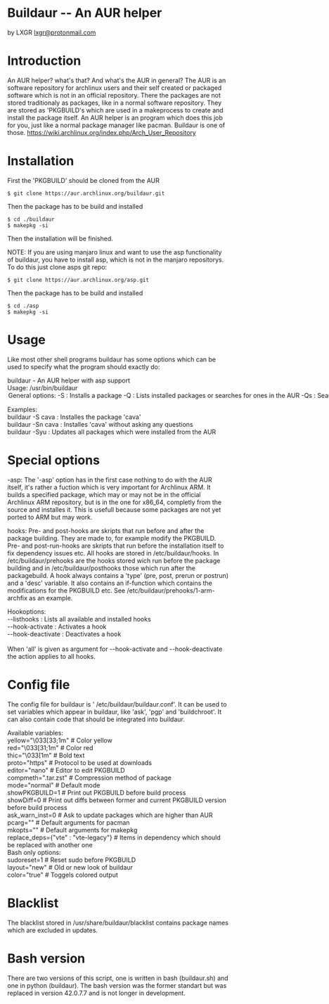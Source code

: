 # Buildaur -- An AUR helper
by LXGR <lxgr@protonmail.com>

# Introduction

An AUR helper? what's that? And what's the AUR in general?
The AUR is an software repository for archlinux users and their self created or packaged software which is not in an official repository. There the packages are not stored traditionaly as packages, like in a normal software repository. They are stored as 'PKGBUILD's which are used in a makeprocess to create and install the package itself.
An AUR helper is an program which does this job for you, just like a normal package manager like pacman.
Buildaur is one of those.
https://wiki.archlinux.org/index.php/Arch_User_Repository

# Installation

First the 'PKGBUILD' should be cloned from the AUR
```shell
$ git clone https://aur.archlinux.org/buildaur.git
```
Then the package has to be build and installed
```shell
$ cd ./buildaur
$ makepkg -si
```
Then the installation will be finished.

NOTE: If you are using manjaro linux and want to use the asp functionality of buildaur, you have to install asp, which is not in the manjaro repositorys.
To do this just clone asps git repo:
```shell
$ git clone https://aur.archlinux.org/asp.git
```
Then the package has to be build and installed
```shell
$ cd ./asp
$ makepkg -si
```
# Usage

Like most other shell programs buildaur has some options which can be used to specify what the program should exactly do:

buildaur - An AUR helper with asp support<br>
Usage: /usr/bin/buildaur <option> <string><br>
   General options:<br>
      -S                : Installs a package<br>
      -Q                : Lists installed packages or searches for ones in the AUR<br>
      -Qs               : Search the AUR<br>
      -Qi               : Gives detailed package information<br>
      -Syu              : Updates all AUR packages<br>
      -asp              : Builds a package from source using asp (usefull for archlinux arm)<br>
      -aspyu            : Updates all asp packages (usefull for archlinux arm)<br>
      --show            : Shows the PKGBUILD of a given package<br>
      --clear           : Cleanes build dir<br>
      -v|--version      : Displays version of this program<br>
      -l|--license      : Displays license of this program<br>
      --make-chroot     : Creates a chroot dir which can be used for building packages<br>
      --about           : Displays an about text<br>
<br>
   Additional options for -S,-R,-Syu,-asp,-aspyu:<br>
      n                 : Doesn't ask questions<br>
      spgp              : Skips pgp checks of sourcecode<br>
      ch                : Builds the package in a clean chroot (you may run into some problems using this on archlinux arm!)<br>
      di                : Just builds the package<br>
      co                : Toggles colored output on and off<br>
      dlf               : Pulls dependencies from PKGBUILD<br>
      git               : Updates all -git packages at updates<br>
<br>
<br>
   Additional options for --show:<br>
      --diff            : Outputs diff between current pkgbuildver and former pkgbuildver<br>
<br>
   Additional options for -Q,-Qs<br>
      q                 : Just outputs pknames and vers<br>
      qq                : JUST outputs pknames<br>
      --by              : Defines the value that should be searched by (values: name name-desc maintainer depends makedepends optdepends checkdepends)<br>
<br>
   Hookoptions:<br>
      --listhooks       : Lists all available and installed hooks<br>
      --hook-activate   : Activates a hook<br>
      --hook-deactivate : Deactivates a hook<br>
<br>
   Help options:<br>
      -h|--help         : Displays this help-dialog<br>
<br>

Examples:<br>
    buildaur -S cava    : Installes the package 'cava'<br>
    buildaur -Sn cava   : Installes 'cava' without asking any questions<br>
    buildaur -Syu       : Updates all packages which were installed from the AUR<br>

# Special options

-asp:
  The '-asp' option has in the first case nothing to do with the AUR itself, it's rather a fuction which is very important for Archlinux ARM.
  It builds a specified package, which may or may not be in the official Archlinux ARM repository, but is in the one for x86_64, completly from the source and installes it. This is usefull because some packages are not yet ported to ARM but may work.

hooks:
  Pre- and post-hooks are skripts that run before and after the package building.
  They are made to, for example modify the PKGBUILD.
  Pre- and post-run-hooks are skripts that run before the installation itself to fix dependency issues etc.
  All hooks are stored in /etc/buildaur/hooks.
  In /etc/buildaur/prehooks are the hooks stored wich run before the package building
  and in /etc/buildaur/posthooks those which run after the packagebuild.
  A hook always contains a 'type' (pre, post, prerun or postrun) and a 'desc' variable.
  It also contains an if-function which contains the modifications for the PKGBUILD etc.
  See /etc/buildaur/prehooks/1-arm-archfix as an example.

  Hookoptions:<br>
     --listhooks       : Lists all available and installed hooks<br>
     --hook-activate   : Activates a hook<br>
     --hook-deactivate : Deactivates a hook<br><br>
     When 'all' is given as argument for --hook-activate and --hook-deactivate the action applies to all hooks.

# Config file

The config file for buildaur is ' /etc/buildaur/buildaur.conf'. It can be used to set variables which appear in buildaur, like 'ask', 'pgp' and 'buildchroot'. It can also contain code that should be integrated into buildaur.

Available variables:<br>
yellow="\033[33;1m" # Color yellow<br>
red="\033[31;1m" # Color red<br>
thic="\033[1m" # Bold text<br>
proto="https" # Protocol to be used at downloads<br>
editor="nano" # Editor to edit PKGBUILD<br>
compmeth=".tar.zst" # Compression method of package<br>
mode="normal" # Default mode<br>
showPKGBUILD=1 # Print out PKGBUILD before build process<br>
showDiff=0 # Print out diffs between former and current PKGBUILD version before build process<br>
ask_warn_inst=0 # Ask to update packages which are higher than AUR<br>
pcarg="" # Default arguments for pacman<br>
mkopts="" # Default arguments for makepkg<br>
replace_deps={"vte" : "vte-legacy"} # Items in dependency which should be replaced with another one<br>
Bash only options:<br>
sudoreset=1 # Reset sudo before PKGBUILD<br>
layout="new" # Old or new look of buildaur<br>
color="true" # Toggels colored output<br>

# Blacklist

The blacklist stored in /usr/share/buildaur/blacklist contains package names which are excluded in updates.

# Bash version

There are two versions of this script, one is written in bash (buildaur.sh) and one in python (buildaur). The bash version was the former standart but was replaced in version 42.0.7.7 and is not longer in development.

